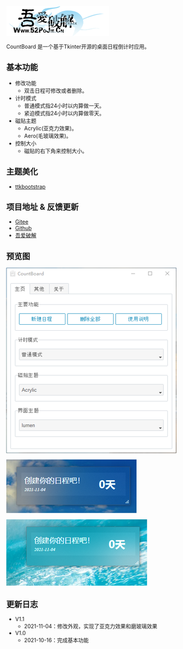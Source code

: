 ![52破解](logo.png)

CountBoard 是一个基于Tkinter开源的桌面日程倒计时应用。

## 基本功能 
* 修改功能  
    * 双击日程可修改或者删除。  
* 计时模式
   * 普通模式指24小时以内算做一天。    
   * 紧迫模式指24小时以内算做零天。
* 磁贴主题
   * Acrylic(亚克力效果)。    
   * Aero(毛玻璃效果)。
* 控制大小
   * 磁贴的右下角来控制大小。    

## 主题美化 
* [ttkbootstrap](https://github.com/israel-dryer/ttkbootstrap)
 
## 项目地址 & 反馈更新
* [Gitee](https://gitee.com/gao_yongxian/CountBoardl)
* [Github](https://github.com/Gaoyongxian666/CountBoard)
* [吾爱破解](https://www.52pojie.cn/thread-1529077-1-1.html)


## 预览图
![预览图](Snipaste_2021-11-04_00-41-00.png)  

![预览图](Snipaste_2021-11-04_00-41-15.png)  

![预览图](Snipaste_2021-11-04_00-42-38.png) 

## 更新日志
* V1.1
   * 2021-11-04：修改外观，实现了亚克力效果和磨玻璃效果
* V1.0
   * 2021-10-16：完成基本功能
